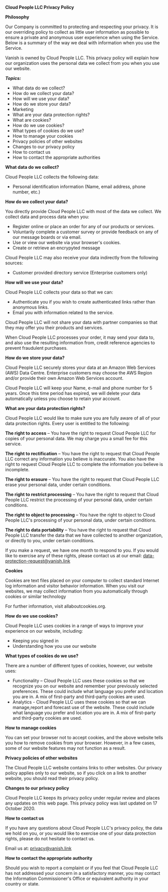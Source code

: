 **Cloud People LLC Privacy Policy**

**Philosophy**

Our Company is committed to protecting and respecting your privacy. It is our overriding policy to collect as little user information as possible to ensure a private and anonymous user experience when using the Service. Below is a summary of the way we deal with information when you use the Service.

Vanish is owned by Cloud People LLC. This privacy policy will explain how our organization uses the personal data we collect from you when you use our website.

***Topics:***

- What data do we collect?
- How do we collect your data?
- How will we use your data?
- How do we store your data?
- Marketing
- What are your data protection rights?
- What are cookies?
- How do we use cookies?
- What types of cookies do we use?
- How to manage your cookies
- Privacy policies of other websites
- Changes to our privacy policy
- How to contact us
- How to contact the appropriate authorities

**What data do we collect?**

Cloud People LLC collects the following data:

- Personal identification information (Name, email address, phone number, etc.)

**How do we collect your data?**

You directly provide Cloud People LLC with most of the data we collect. We collect data and process data when you:

- Register online or place an order for any of our products or services.
- Voluntarily complete a customer survey or provide feedback on any of our message boards or via email.
- Use or view our website via your browser&#39;s cookies.
- Create  or retrieve an encrypyted message 

Cloud People LLC may also receive your data indirectly from the following sources:

- Customer provided directory service (Enterprise customers only)

**How will we use your data?**

Cloud People LLC collects your data so that we can:

- Authenticate you if you wish to create authenticated links rather than anonymous links.
- Email you with information related to the service.

Cloud People LLC will not share your data with partner companies so that they may offer you their products and services.

When Cloud People LLC processes your order, it may send your data to, and also use the resulting information from, credit reference agencies to prevent fraudulent purchases.

**How do we store your data?**

Cloud People LLC securely stores your data at an Amazon Web Services (AWS) Data Centre. Enterprise  customers may choose the AWS Region and/or provide their own Amazon Web Services account.

Cloud People LLC will keep your Name, e-mail and phone number for 5 years. Once this time period has expired, we will delete your data automatically unless you choose to retain your account.


**What are your data protection rights?**

Cloud People LLC would like to make sure you are fully aware of all of your data protection rights. Every user is entitled to the following:

**The right to access**  – You have the right to request Cloud People LLC for copies of your personal data. We may charge you a small fee for this service.

**The right to rectification**  – You have the right to request that Cloud People LLC correct any information you believe is inaccurate. You also have the right to request Cloud People LLC to complete the information you believe is incomplete.

**The right to erasure**  – You have the right to request that Cloud People LLC erase your personal data, under certain conditions.

**The right to restrict processing**  – You have the right to request that Cloud People LLC restrict the processing of your personal data, under certain conditions.

**The right to object to processing**  – You have the right to object to Cloud People LLC&#39;s processing of your personal data, under certain conditions.

**The right to data portability**  – You have the right to request that Cloud People LLC transfer the data that we have collected to another organization, or directly to you, under certain conditions.

If you make a request, we have one month to respond to you. If you would like to exercise any of these rights, please contact us at our email: data-protection-request@vanish.link


**Cookies**

Cookies are text files placed on your computer to collect standard Internet log information and visitor behavior information. When you visit our websites, we may collect information from you automatically through cookies or similar technology

For further information, visit allaboutcookies.org.

**How do we use cookies?**

Cloud People LLC uses cookies in a range of ways to improve your experience on our website, including:

- Keeping you signed in
- Understanding how you use our website

**What types of cookies do we use?**

There are a number of different types of cookies, however, our website uses:

- Functionality – Cloud People LLC uses these cookies so that we recognize you on our website and remember your previously selected preferences. These could include what language you prefer and location you are in. A mix of first-party and third-party cookies are used.
- Analytics - Cloud People LLC uses these cookies so that we can manage,report and forecast use  of the website. These could include what language you prefer and location you are in. A mix of first-party and third-party cookies are used.

**How to manage cookies**

You can set your browser not to accept cookies, and the above website tells you how to remove cookies from your browser. However, in a few cases, some of our website features may not function as a result.

**Privacy policies of other websites**

The Cloud People LLC website contains links to other websites. Our privacy policy applies only to our website, so if you click on a link to another website, you should read their privacy policy.

**Changes to our privacy policy**

Cloud People LLC keeps its privacy policy under regular review and places any updates on this web page. This privacy policy was last updated on 17 October 2020.

**How to contact us**

If you have any questions about Cloud People LLC&#39;s privacy policy, the data we hold on you, or you would like to exercise one of your data protection rights, please do not hesitate to contact us.

Email us at: privacy@vanish.link

**How to contact the appropriate authority**

Should you wish to report a complaint or if you feel that Cloud People LLC has not addressed your concern in a satisfactory manner, you may contact the Information Commissioner&#39;s Office or equivalent authority in your country or state.